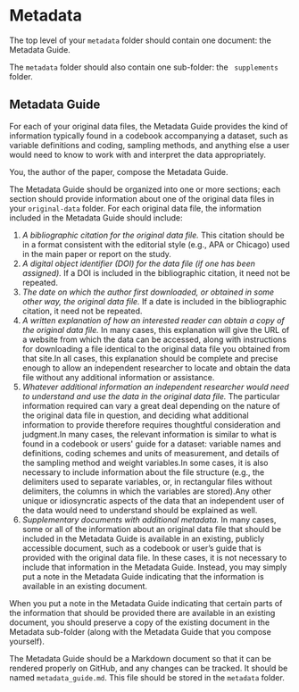 # Metadata

The top level of your `metadata` folder should contain one document: 
the Metadata Guide.

The `metadata` folder should also contain one sub-folder: the `
supplements` folder.

## Metadata Guide

For each of your original data files, the Metadata Guide provides the kind of information typically found in a codebook accompanying a dataset, such as variable definitions and coding, sampling methods, and anything else a user would need to know to work with and interpret the data appropriately.  

You, the author of the paper, compose the Metadata Guide.  

The Metadata Guide should be organized into one or more sections; each section should provide information about one of the original data files in your `original-data` folder.  For each original data file, the information included in the Metadata Guide should include:


1. *A bibliographic citation for the original data file.* This citation should be in a format consistent with the editorial style (e.g., APA or Chicago) used in the main paper or report on the study.
1. *A digital object identifier (DOI) for the data file (if one has been assigned).* If a DOI is included in the bibliographic citation, it need not be repeated.
1. *The date on which the author first downloaded, or obtained in some other way, the original data file.* If a date is included in the bibliographic citation, it need not be repeated.
1. *A written explanation of how an interested reader can obtain a copy of the original data file.* In many cases, this explanation will give the 
URL of a website from which the data can be accessed, along with 
instructions for downloading a file identical to the original data file 
you obtained from that site.In all cases, this explanation should be 
complete and precise enough to allow an independent researcher to 
locate and obtain the data file without any additional information or 
assistance.
1. *Whatever additional information an independent researcher would need to understand and use the data in the original data file.* The particular 
information required can vary a great deal depending on the nature of 
the original data file in question, and deciding what additional 
information to provide therefore requires thoughtful consideration and 
judgment.In many cases, the relevant information is similar to what is 
found in a codebook or users' guide for a dataset: variable names and 
definitions, coding schemes and units of measurement, and details of 
the sampling method and weight variables.In some cases, it is also 
necessary to include information about the file structure (e.g., the 
delimiters used to separate variables, or, in rectangular files without 
delimiters, the columns in which the variables are stored).Any other 
unique or idiosyncratic aspects of the data that an independent user of 
the data would need to understand should be explained as well.
1. *Supplementary documents with additional metadata.* In many cases, some or all of the information about an original data file that should be included in the Metadata Guide is available in an existing, publicly accessible document, such as a codebook or user’s guide that is provided with the original data file.  In these cases, it is not necessary to include that information in the Metadata Guide.  Instead, you may simply put a note in the Metadata Guide indicating that the information is available in an existing document.

When you put a note in the Metadata Guide indicating that certain parts of the information that should be provided there are available in an existing document, you should preserve a copy of the existing document in the Metadata sub-folder (along with the Metadata Guide that you compose yourself). 

The Metadata Guide should be a Markdown document so that it can be 
rendered properly on GitHub, and any changes can be tracked. It should 
be named `metadata_guide.md`. This file should be stored in the 
`metadata` folder.